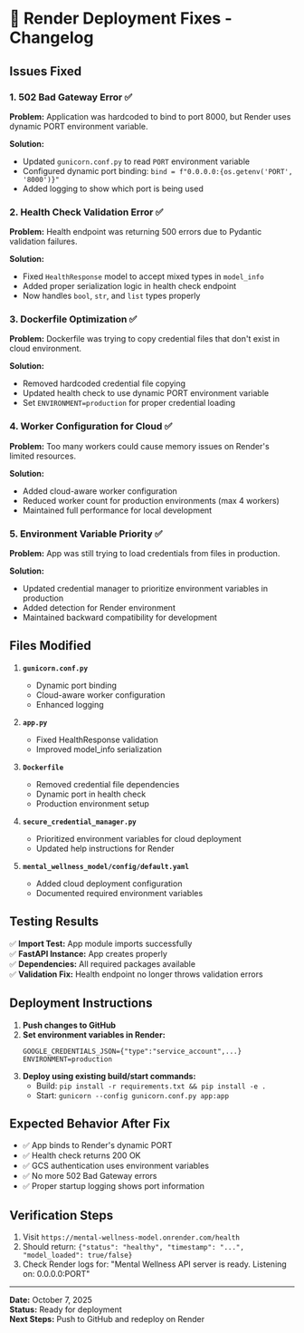 # 🔧 Render Deployment Fixes - Changelog

## Issues Fixed

### 1. **502 Bad Gateway Error** ✅
**Problem:** Application was hardcoded to bind to port 8000, but Render uses dynamic PORT environment variable.

**Solution:**
- Updated `gunicorn.conf.py` to read `PORT` environment variable
- Configured dynamic port binding: `bind = f"0.0.0.0:{os.getenv('PORT', '8000')}"`
- Added logging to show which port is being used

### 2. **Health Check Validation Error** ✅
**Problem:** Health endpoint was returning 500 errors due to Pydantic validation failures.

**Solution:**
- Fixed `HealthResponse` model to accept mixed types in `model_info`
- Added proper serialization logic in health check endpoint
- Now handles `bool`, `str`, and `list` types properly

### 3. **Dockerfile Optimization** ✅
**Problem:** Dockerfile was trying to copy credential files that don't exist in cloud environment.

**Solution:**
- Removed hardcoded credential file copying
- Updated health check to use dynamic PORT environment variable
- Set `ENVIRONMENT=production` for proper credential loading

### 4. **Worker Configuration for Cloud** ✅
**Problem:** Too many workers could cause memory issues on Render's limited resources.

**Solution:**
- Added cloud-aware worker configuration
- Reduced worker count for production environments (max 4 workers)
- Maintained full performance for local development

### 5. **Environment Variable Priority** ✅
**Problem:** App was still trying to load credentials from files in production.

**Solution:**
- Updated credential manager to prioritize environment variables in production
- Added detection for Render environment
- Maintained backward compatibility for development

## Files Modified

1. **`gunicorn.conf.py`**
   - Dynamic port binding
   - Cloud-aware worker configuration
   - Enhanced logging

2. **`app.py`**
   - Fixed HealthResponse validation
   - Improved model_info serialization

3. **`Dockerfile`**
   - Removed credential file dependencies
   - Dynamic port in health check
   - Production environment setup

4. **`secure_credential_manager.py`**
   - Prioritized environment variables for cloud deployment
   - Updated help instructions for Render

5. **`mental_wellness_model/config/default.yaml`**
   - Added cloud deployment configuration
   - Documented required environment variables

## Testing Results

✅ **Import Test:** App module imports successfully  
✅ **FastAPI Instance:** App creates properly  
✅ **Dependencies:** All required packages available  
✅ **Validation Fix:** Health endpoint no longer throws validation errors  

## Deployment Instructions

1. **Push changes to GitHub**
2. **Set environment variables in Render:**
   ```
   GOOGLE_CREDENTIALS_JSON={"type":"service_account",...}
   ENVIRONMENT=production
   ```
3. **Deploy using existing build/start commands:**
   - Build: `pip install -r requirements.txt && pip install -e .`
   - Start: `gunicorn --config gunicorn.conf.py app:app`

## Expected Behavior After Fix

- ✅ App binds to Render's dynamic PORT
- ✅ Health check returns 200 OK
- ✅ GCS authentication uses environment variables
- ✅ No more 502 Bad Gateway errors
- ✅ Proper startup logging shows port information

## Verification Steps

1. Visit `https://mental-wellness-model.onrender.com/health`
2. Should return: `{"status": "healthy", "timestamp": "...", "model_loaded": true/false}`
3. Check Render logs for: "Mental Wellness API server is ready. Listening on: 0.0.0.0:PORT"

---

**Date:** October 7, 2025  
**Status:** Ready for deployment  
**Next Steps:** Push to GitHub and redeploy on Render